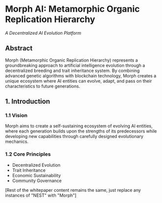 # Morph AI: Metamorphic Organic Replication Hierarchy
*A Decentralized AI Evolution Platform*

## Abstract

Morph (Metamorphic Organic Replication Hierarchy) represents a groundbreaking approach to artificial intelligence evolution through a decentralized breeding and trait inheritance system. By combining advanced genetic algorithms with blockchain technology, Morph creates a unique ecosystem where AI entities can evolve, adapt, and pass on their characteristics to future generations.

## 1. Introduction

### 1.1 Vision
Morph aims to create a self-sustaining ecosystem of evolving AI entities, where each generation builds upon the strengths of its predecessors while developing new capabilities through carefully designed evolutionary mechanics.

### 1.2 Core Principles
- Decentralized Evolution
- Trait Inheritance
- Economic Sustainability
- Community Governance

[Rest of the whitepaper content remains the same, just replace any instances of "NEST" with "Morph"]